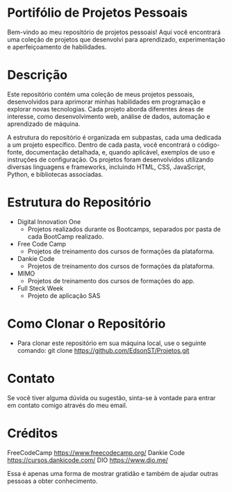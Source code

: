 # Portifólio de Projetos Pessoais
Bem-vindo ao meu repositório de projetos pessoais! Aqui você encontrará uma coleção de projetos que desenvolvi para aprendizado, experimentação e aperfeiçoamento de habilidades.

# Descrição 
Este repositório contém uma coleção de meus projetos pessoais, desenvolvidos para aprimorar minhas habilidades em programação e explorar novas tecnologias. Cada projeto aborda diferentes áreas de interesse, como desenvolvimento web, análise de dados, automação e aprendizado de máquina.

A estrutura do repositório é organizada em subpastas, cada uma dedicada a um projeto específico. Dentro de cada pasta, você encontrará o código-fonte, documentação detalhada, e, quando aplicável, exemplos de uso e instruções de configuração. Os projetos foram desenvolvidos utilizando diversas linguagens e frameworks, incluindo HTML, CSS, JavaScript, Python, e bibliotecas associadas.

# Estrutura do Repositório
* Digital Innovation One
  - Projetos realizados durante os Bootcamps, separados por pasta de cada BootCamp realizado.
* Free Code Camp
  - Projetos de treinamento dos cursos de formações da plataforma.
* Dankie Code
  - Projetos de treinamento dos cursos de formações da plataforma.
* MIMO
  - Projetos de treinamento dos cursos de formações do app.
* Full Steck Week
  - Projeto de aplicação SAS

# Como Clonar o Repositório
* Para clonar este repositório em sua máquina local, use o seguinte comando:
git clone https://github.com/EdsonST/Projetos.git

# Contato
Se você tiver alguma dúvida ou sugestão, sinta-se à vontade para entrar em contato comigo através do meu email.

# Créditos
FreeCodeCamp https://www.freecodecamp.org/
Dankie Code https://cursos.dankicode.com/
DIO https://www.dio.me/

Essa é apenas uma forma de mostrar gratidão e também de ajudar outras pessoas a obter conhecimento.
